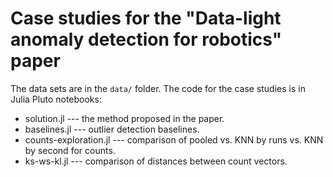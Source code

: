 # Case studies for the "Data-light anomaly detection for robotics" paper

The data sets are in the `data/` folder. The code for the case studies is
in Julia Pluto notebooks:

* solution.jl --- the method proposed in the paper.
* baselines.jl --- outlier detection baselines.
* counts-exploration.jl --- comparison of pooled vs. KNN by runs vs. KNN by second for counts.
* ks-ws-kl.jl --- comparison of distances between count vectors.
